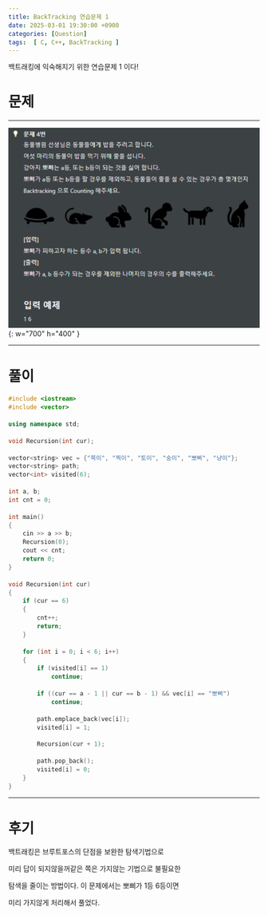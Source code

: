 ```yaml
---
title: BackTracking 연습문제 1
date: 2025-03-01 19:30:00 +0900
categories: [Question]  
tags:  [ C, C++, BackTracking ]
---
```


백트래킹에 익숙해지기 위한 연습문제 1 이다!

# 문제   
---------------------------------------
![Desktop View](/assets/img/backtracking1.png){: w="700" h="400" }

---------------------------------------

# 풀이

```c++
#include <iostream>
#include <vector>

using namespace std;

void Recursion(int cur);

vector<string> vec = {"북이", "찍이", "토이", "숭이", "뽀삐", "냥이"};
vector<string> path;
vector<int> visited(6);

int a, b;
int cnt = 0;

int main()
{
    cin >> a >> b;
    Recursion(0);
    cout << cnt;
    return 0;
}

void Recursion(int cur)
{
    if (cur == 6)
    {
        cnt++;
        return;
    }
    
    for (int i = 0; i < 6; i++)
    {
        if (visited[i] == 1)
            continue;
        
        if ((cur == a - 1 || cur == b - 1) && vec[i] == "뽀삐")
            continue;
        
        path.emplace_back(vec[i]);
        visited[i] = 1;
        
        Recursion(cur + 1);
        
        path.pop_back();
        visited[i] = 0;
    }
}
```
---------------------------------------

# 후기

백트래킹은 브루트포스의 단점을 보완한 탐색기법으로

미리 답이 되지않을꺼같은 쪽은 가지않는 기법으로 불필요한

탐색을 줄이는 방법이다. 이 문제에서는 뽀삐가 1등 6등이면

미리 가지않게 처리해서 풀었다.
